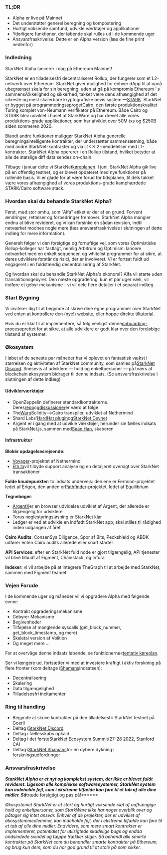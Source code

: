 ### TL;DR

* Alpha er live på Mainnet
* Det understøtter generel beregning og kompostering
* Hurtigt voksende samfund, udvikle værktøjer og applikationer
* Yderligere funktioner, der løbende skal rulles ud i de kommende uger
* Ansvarsfraskrivelse: Dette er en Alpha version (læs de fine print nedenfor)

### Indledning

StarkNet Alpha lancerer i dag på Ethereum Mainnet!

StarkNet er en tilladelsesfri decentraliseret Rollup, der fungerer som et L2-netværk over Ethereum. StarkNet giver mulighed for enhver dApp til at opnå ubegrænset skala for sin beregning, uden at gå på kompromis Ethereum ‘ s sammensÃ¦kkelighed og sikkerhed, takket være dens afhængighed af det sikreste og mest skalerbare kryptografiske bevis system —[STARK](https://starkware.co/stark/). StarkNet er bygget på programmeringssproget[Cairo](https://starkware.co/cairo/), den første produktionskvalitet Turing komplet von-Neumann verifikator på Ethereum. Både Cairo og STARK blev udviklet i huset af StarkWare og har drevet alle vores produktions-grade applikationer, som har afviklet over 50M txs og $250B siden sommeren 2020.

Blandt andre funktioner muliggør StarkNet Alpha generelle beregningsintelligente kontrakter, der understøtter sammensætning, både med andre StarkNet-kontrakter og via L1<>L2-meddelelser med L1-kontrakter. StarkNet Alpha opererer i en Rollup tilstand, hvilket betyder at alle de statslige diff data sendes on-chain.

Tilbage i januar delte vi StarkNet[køreplanen](https://medium.com/starkware/on-the-road-to-starknet-a-permissionless-stark-powered-l2-zk-rollup-83be53640880). I juni, StarkNet Alpha gik live på en offentlig testnet, og er blevet opdateret med nye funktioner på rullende basis. Vi er glade for at være forud for tidsplanen, til dels takket være vores afhængighed af vores produktions-grade kamphærdede STARK/Cairo software stack.

### Hvordan skal du behandle StarkNet Alpha?

Først, med stor omhu, som “Alfa” etiket er der af en grund. Forvent ændringer, rettelser og forbedringer fremover. StarkNet Alpha mangler endnu at blive revideret, og vi kan forsinke en sådan revision, indtil netværket modnes nogle mere (læs ansvarsfraskrivelse i slutningen af dette indlæg for mere information).

Generelt følger vi den forsigtige og fornuftige vej, som vores Optimistiske Rollup-kolleger har fastlagt, nemlig Arbitrum og Optimism: lancere netværket med en enkelt sequencer, og whitelist programmer for at sikre, at deres udviklere forstår de risici, der er involveret. Vi er fortsat fuldt ud engageret i en fuldstændig decentralisering af StarkNet.

Og hvordan skal du behandle StarkNet Alpha's økonomi? Alfa vil starte uden transaktionsgebyrer. Den næste opgradering, kun et par uger væk, vil indføre et gebyr mekanisme - vi vil dele flere detaljer i et separat indlæg.

### Start Bygning

Vi inviterer dig til at begynde at skrive dine egne programmer over StarkNet ved enten at kontrollere den (nye!) [website](http://starknet.io/), eller hoppe direkte til[tutorial](https://starknet.io/docs/).

Hvis du er klar til at implementere, så følg venligst denne[onboarding-proces](https://forms.reform.app/starkware/SN-Alpha-Contract-Deployment/l894lu)oprettet for at sikre, at alle udviklere er godt klar over den foreløbige tilstand af systemet.

### Økosystem

I løbet af de seneste par måneder har vi oplevet en fantastisk vækst i størrelsen og aktiviteten af StarkNet community, som samles på[StarkNet Discord](https://discord.gg/uJ9HZTUk2Y). Snesevis af udviklere — hold og enkeltpersoner — på tværs af blockchain økosystem bidrager til denne indsats. (Se ansvarsfraskrivelse i slutningen af dette indlæg)

#### Udviklerværktøjer

* OpenZeppelin definerer standardkontrakterne. Deres[repo](https://github.com/OpenZeppelin/cairo-contracts/tree/main/contracts)og[diskussioner](https://github.com/OpenZeppelin/cairo-contracts/discussions)er værd at følge
* The[Warp](https://github.com/NethermindEth/warp)Solidity–>Cairo transpiler, udviklet af Nethermind
* Shard Labs’[HardHat plugin](https://github.com/Shard-Labs/starknet-hardhat-plugin)og[StarkNet Devnet](https://github.com/Shard-Labs/starknet-devnet)
* Argent er i gang med at udvikle værktøjer, herunder sin fælles indsats på StarkNet.js, sammen med[Sean Han](https://twitter.com/seanjameshan), skaberen

#### Infrastruktur

**Blokér opdagelsesrejsende**:

* [Voyager](http://voyager.online/)-projektet af Nethermind
* [Eth.tx](https://ethtx.info/)vil tilbyde support analyse og en detaljeret oversigt over StarkNet transaktioner

**Fulde knudepunkter**: to indsats undervejs: den ene er Fermion-projektet ledet af Erigon, den anden er[Pathfinder](https://github.com/eqlabs/pathfinder)-projektet, ledet af Equilibrium

**Tegnebøger**:

* [ArgentX](https://github.com/argentlabs/argent-x)er en browser udvidelse udviklet af Argent, der allerede er tilgængelig for udviklere
* Torus nøglestyringsløsning er StarkNet klar
* Ledger er ved at udvikle en indfødt StarkNet app; skal stilles til rådighed inden udgangen af året

**Cairo Audits**: ConsenSys Diligence, Spor af Bits, Peckshield og ABDK udfører enten Cairo audits allerede eller snart starter

**API Services**: efter en StarkNet fuld node er gjort tilgængelig, API tjenester vil blive tilbudt af Figment, Chainstack, og Infura

**Indexer**: vi vil arbejde på at integrere TheGraph til at arbejde med StarkNet, sammen med Figment teamet

### Vejen Forude

I de kommende uger og måneder vil vi opgradere Alpha med følgende evner:

* Kontrakt opgraderingsmekanisme
* Gebyrer Mekanisme
* Begivenheder
* Tilføjelse af manglende syscalls (get_block_nummer, get_block_timestamp, og mere)
* Skeletal version af Volition
* Og meget mere …

For at overvåge denne indsats løbende, se funktionerne«[tentativ køreplan](https://www.notion.so/starkware/StarkNet-Alpha-Features-Tentative-Roadmap-f2b8f5f25a2d4d1cb3265fb82a098c51).

Ser vi længere ud, fortsætter vi med at investere kraftigt i aktiv forskning på flere fronter (kom deltage i[Shamans](https://community.starknet.io/)indsatsen):

* Decentralisering
* Skalering
* Data tilgængelighed
* Tilladelsesfri incitamenter

### Ring til handling

* Begynde at skrive kontrakter på den tilladelsesfri StarkNet testnet på Goerli
* Deltag i[StarkNet Discord](https://discord.gg/uJ9HZTUk2Y)
* Deltag i fællesskabs opkald
* Deltag i det første[StarkNet Ecosystem Summit](https://www.eventbrite.com/e/starknet-ecosystem-summit-2022-tickets-206671880157)(27-28 2022, Stanford CA)
* Deltag i[StarkNet Shamans](https://community.starknet.io/)for en dybere dykning i forskningsudfordringer

### Ansvarsfraskrivelse

***StarkNet Alpha er et nyt og komplekst system, der ikke er blevet fuldt revideret. Ligesom alle komplekse softwaresystemer, StarkNet system kan indeholde fejl, som i ekstreme tilfælde kan føre til et tab af alle dine midler. Så***træde forsigtigt og pas på!******

*Økosystemet StarkNet er et stort og hurtigt voksende sæt af uafhængige hold og enkeltpersoner, som StarkWare ikke har noget overblik over og påtager sig intet ansvar. Enhver af de projekter, der er udviklet af økosystemmedlemmer, kan indeholde fejl, der i ekstreme tilfælde kan føre til et tab af alle dine midler. Endvidere, som mere smart kontrakter er implementeret, potentialet for utilsigtede skadelige bugs og endda ondsindede svindel og tæppe trækker stiger. Så behandl alle smarte kontrakter på StarkNet som du behandler smarte kontrakter på Ethereum, og brug kun dem, som du har god grund til at stole på som sikker.*